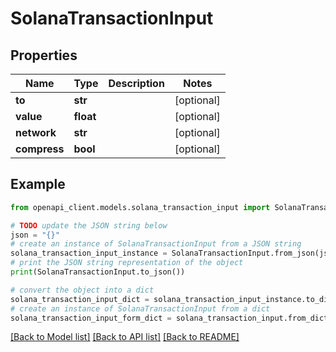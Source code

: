 # SolanaTransactionInput


## Properties

Name | Type | Description | Notes
------------ | ------------- | ------------- | -------------
**to** | **str** |  | [optional] 
**value** | **float** |  | [optional] 
**network** | **str** |  | [optional] 
**compress** | **bool** |  | [optional] 

## Example

```python
from openapi_client.models.solana_transaction_input import SolanaTransactionInput

# TODO update the JSON string below
json = "{}"
# create an instance of SolanaTransactionInput from a JSON string
solana_transaction_input_instance = SolanaTransactionInput.from_json(json)
# print the JSON string representation of the object
print(SolanaTransactionInput.to_json())

# convert the object into a dict
solana_transaction_input_dict = solana_transaction_input_instance.to_dict()
# create an instance of SolanaTransactionInput from a dict
solana_transaction_input_form_dict = solana_transaction_input.from_dict(solana_transaction_input_dict)
```
[[Back to Model list]](../README.md#documentation-for-models) [[Back to API list]](../README.md#documentation-for-api-endpoints) [[Back to README]](../README.md)


